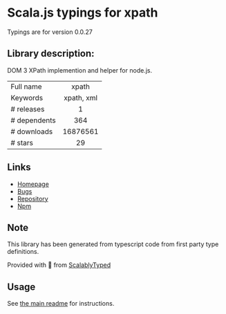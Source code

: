 
# Scala.js typings for xpath

Typings are for version 0.0.27

## Library description:
DOM 3 XPath implemention and helper for node.js.

|                    |                 |
| ------------------ | :-------------: |
| Full name          | xpath |
| Keywords           | xpath, xml |
| # releases         | 1 |
| # dependents       | 364 |
| # downloads        | 16876561 |
| # stars            | 29 |

## Links
- [Homepage](https://github.com/goto100/xpath#readme)
- [Bugs](https://github.com/goto100/xpath/issues)
- [Repository](https://github.com/goto100/xpath)
- [Npm](https://www.npmjs.com/package/xpath)
    


## Note
This library has been generated from typescript code from first party type definitions.

Provided with :purple_heart: from [ScalablyTyped](https://github.com/oyvindberg/ScalablyTyped)

## Usage
See [the main readme](../../readme.md) for instructions.


